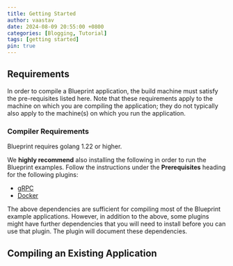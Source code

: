 ```yaml
---
title: Getting Started
author: vaastav
date: 2024-08-09 20:55:00 +0800
categories: [Blogging, Tutorial]
tags: [getting started]
pin: true
---
```


## Requirements

In order to compile a Blueprint application, the build machine must satisfy the pre-requisites listed here.  Note that these requirements apply to the machine on which you are compiling the application; they do not typically also apply to the machine(s) on which you run the application.

### Compiler Requirements

Blueprint requires golang 1.22 or higher.

We **highly recommend** also installing the following in order to run the Blueprint examples.  Follow the instructions under the **Prerequisites** heading for the following plugins:
 * [gRPC](https://github.com/Blueprint-uServices/blueprint/blob/main/plugins/grpc)
 * [Docker](https://github.com/Blueprint-uServices/blueprint/blob/main/plugins/docker)

The above dependencies are sufficient for compiling most of the Blueprint example applications.  However, in addition to the above, some plugins might have further dependencies that you will need to install before you can use that plugin.  The plugin will document these dependencies.

## Compiling an Existing Application

